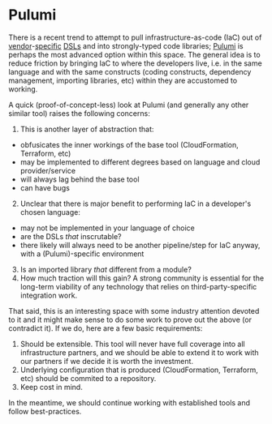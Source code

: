 # Pulumi

There is a recent trend to attempt to pull infrastructure-as-code (IaC) out of [vendor](https://www.terraform.io/docs/configuration/syntax.html)-[specific](https://docs.ansible.com/ansible/latest/user_guide/playbooks_intro.html#playbook-language-example) [DSLs](https://docs.aws.amazon.com/AWSCloudFormation/latest/UserGuide/template-anatomy.html) and into strongly-typed code libraries; [Pulumi](https://www.pulumi.com) is perhaps the most advanced option within this space. The general idea is to reduce friction by bringing IaC to where the developers live, i.e. in the same language and with the same constructs (coding constructs, dependency management, importing libraries, etc) within they are accustomed to working.

A quick (proof-of-concept-less) look at Pulumi (and generally any other similar tool) raises the following concerns:
1. This is another layer of abstraction that:
  * obfusicates the inner workings of the base tool (CloudFormation, Terraform, etc)
  * may be implemented to different degrees based on language and cloud provider/service
  * will always lag behind the base tool
  * can have bugs
2. Unclear that there is major benefit to performing IaC in a developer's chosen language:
  * may not be implemented in your language of choice
  * are the DSLs _that_ inscrutable?
  * there likely will always need to be another pipeline/step for IaC anyway, with a (Pulumi)-specific environment
3. Is an imported library _that_ different from a module?
4. How much traction will this gain? A strong community is essential for the long-term viability of any technology that relies on third-party-specific integration work.

That said, this is an interesting space with some industry attention devoted to it and it might make sense to do some work to prove out the above (or contradict it). If we do, here are a few basic requirements:

1. Should be extensible. This tool will never have full coverage into all infrastructure partners, and we should be able to extend it to work with our partners if we decide it is worth the investment.
2. Underlying configuration that is produced (CloudFormation, Terraform, etc) should be commited to a repository.
3. Keep cost in mind.

In the meantime, we should continue working with established tools and follow best-practices.
